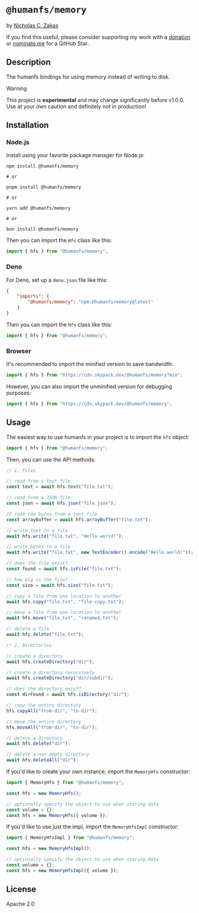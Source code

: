 # `@humanfs/memory`

by [Nicholas C. Zakas](https://humanwhocodes.com)

If you find this useful, please consider supporting my work with a [donation](https://humanwhocodes.com/donate) or [nominate me](https://stars.github.com/nominate/) for a GitHub Star.

## Description

The humanfs bindings for using memory instead of writing to disk.

> [!WARNING]
> This project is **experimental** and may change significantly before v1.0.0. Use at your own caution and definitely not in production!

## Installation

### Node.js

Install using your favorite package manager for Node.js:

```shell
npm install @humanfs/memory

# or

pnpm install @humanfs/memory

# or

yarn add @humanfs/memory

# or

bun install @humanfs/memory
```

Then you can import the `Hfs` class like this:

```js
import { hfs } from "@humanfs/memory";
```

### Deno

For Deno, set up a `deno.json` file like this:

```json
{
	"imports": {
		"@humanfs/memory": "npm:@humanfs/memory@latest"
	}
}
```

Then you can import the `Hfs` class like this:

```js
import { hfs } from "@humanfs/memory";
```

### Browser

It's recommended to import the minified version to save bandwidth:

```js
import { hfs } from "https://cdn.skypack.dev/@humanfs/memory?min";
```

However, you can also import the unminified version for debugging purposes:

```js
import { hfs } from "https://cdn.skypack.dev/@humanfs/memory";
```

## Usage

The easiest way to use humanfs in your project is to import the `hfs` object:

```js
import { hfs } from "@humanfs/memory";
```

Then, you can use the API methods:

```js
// 1. Files

// read from a text file
const text = await hfs.text("file.txt");

// read from a JSON file
const json = await hfs.json("file.json");

// read raw bytes from a text file
const arrayBuffer = await hfs.arrayBuffer("file.txt");

// write text to a file
await hfs.write("file.txt", "Hello world!");

// write bytes to a file
await hfs.write("file.txt", new TextEncoder().encode("Hello world!"));

// does the file exist?
const found = await hfs.isFile("file.txt");

// how big is the file?
const size = await hfs.size("file.txt");

// copy a file from one location to another
await hfs.copy("file.txt", "file-copy.txt");

// move a file from one location to another
await hfs.move("file.txt", "renamed.txt");

// delete a file
await hfs.delete("file.txt");

// 2. Directories

// create a directory
await hfs.createDirectory("dir");

// create a directory recursively
await hfs.createDirectory("dir/subdir");

// does the directory exist?
const dirFound = await hfs.isDirectory("dir");

// copy the entire directory
hfs.copyAll("from-dir", "to-dir");

// move the entire directory
hfs.moveAll("from-dir", "to-dir");

// delete a directory
await hfs.delete("dir");

// delete a non-empty directory
await hfs.deleteAll("dir");
```

If you'd like to create your own instance, import the `MemoryHfs` constructor:

```js
import { MemoryHfs } from "@humanfs/memory";

const hfs = new MemoryHfs();

// optionally specify the object to use when storing data
const volume = {};
const hfs = new MemoryHfs({ volume });
```

If you'd like to use just the impl, import the `MemoryHfsImpl` constructor:

```js
import { MemoryHfsImpl } from "@humanfs/memory";

const hfs = new MemoryHfsImpl();

// optionally specify the object to use when storing data
const volume = {};
const hfs = new MemoryHfsImpl({ volume });
```

## License

Apache 2.0
